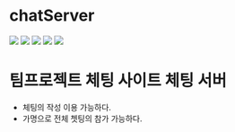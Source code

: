 # chatServer

<div>
<img src="https://img.shields.io/badge/-mongoDB-green">
<img src="https://img.shields.io/badge/-spring boot-green">
<img src="https://img.shields.io/badge/-js-red">
<img src="https://img.shields.io/badge/-html-red">
<img src="https://img.shields.io/badge/-tomcat-red">
</div>

# 팀프로젝트 체팅 사이트 체팅 서버

- 체팅의 작성 이용 가능하다.
- 가명으로 전체 쳇팅의 참가 가능하다.
